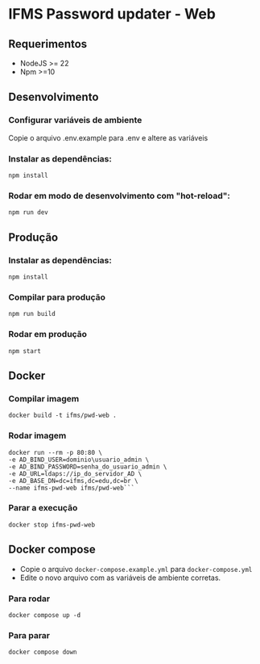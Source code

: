 # IFMS Password updater - Web

## Requerimentos

- NodeJS >= 22
- Npm >=10

## Desenvolvimento

### Configurar variáveis de ambiente

Copie o arquivo .env.example para .env e altere as variáveis

### Instalar as dependências:

`npm install`

### Rodar em modo de desenvolvimento com "hot-reload":

`npm run dev`

## Produção

### Instalar as dependências:

`npm install`

### Compilar para produção

`npm run build`

### Rodar em produção

`npm start`

## Docker

### Compilar imagem

`docker build -t ifms/pwd-web .`

### Rodar imagem

````
docker run --rm -p 80:80 \
-e AD_BIND_USER=dominio\usuario_admin \
-e AD_BIND_PASSWORD=senha_do_usuario_admin \
-e AD_URL=ldaps://ip_do_servidor_AD \
-e AD_BASE_DN=dc=ifms,dc=edu,dc=br \
--name ifms-pwd-web ifms/pwd-web```
````

### Parar a execução

`docker stop ifms-pwd-web`

## Docker compose

- Copie o arquivo `docker-compose.example.yml` para `docker-compose.yml`
- Edite o novo arquivo com as variáveis de ambiente corretas.

### Para rodar

`docker compose up -d`

### Para parar

`docker compose down`
